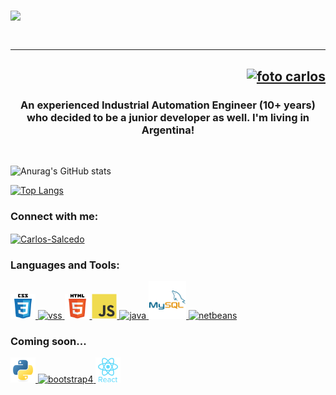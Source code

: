 <h1 align="center">
  <img align="left" src="https://readme-typing-svg.herokuapp.com?size=28&center=true&vCenter=true&lines=Hello!+I'm+Carlos+Jesús!+"/>
  <br/>
  <hr>
</h1>
<h2 align="right">
<a href="https://linkedin.com/in/salcedocarlos" target="_blank">
<img src="https://media-exp1.licdn.com/dms/image/C4E03AQHgUrALpHBN5w/profile-displayphoto-shrink_800_800/0/1597757781096?e=1667433600&v=beta&t=PE00Zabc5xKZZVHU7XXojpcegCiY2pwdRM2TBjxGUDQ" alt="foto carlos" width="120" height="120"></a>
</h2>
<h3 align="center"> An experienced Industrial Automation Engineer (10+ years) who decided to be a junior developer as well. I'm living in Argentina!</h3>
<br/>

![Anurag's GitHub stats](https://github-readme-stats.vercel.app/api?username=carjes80&theme=noctis_minimus&show_icons=true)

[![Top Langs](https://github-readme-stats.vercel.app/api/top-langs/?username=carjes80&theme=noctis_minimus&count_private=true&show_icons=true&layout=compact&langs_count=6&exclude_repo=JAGUARETE_KAA)](https://github.com/anuraghazra/github-readme-stats)


<h3 align="left">Connect with me:</h3>
<p align="left">
<a href="https://linkedin.com/in/salcedocarlos" target="_blank"><img align="center" src="https://user-images.githubusercontent.com/83146564/134292366-61b21a2b-d31c-4b98-921c-1b12c6a09aa8.png" alt="Carlos-Salcedo" height="40" width="40" /></a>
</p>




<h3 align="left">Languages and Tools:</h3>
<p align="left">
<a href="https://www.w3schools.com/css/" target="_blank"> <img src="https://raw.githubusercontent.com/devicons/devicon/master/icons/css3/css3-original-wordmark.svg" alt="css3" width="40" height="40"/> </a> 
<a href="https://visualstudio.microsoft.com/es/" target="_blank"> <img src="https://static.wikia.nocookie.net/logopedia/images/2/25/Visual_Studio_Code_0.10.1_icon.svg/revision/latest?cb=20210722231921&path-prefix=es" alt="vss" width="40" height="40"/> </a> 
<a href="https://www.w3.org/html/" target="_blank"> <img src="https://raw.githubusercontent.com/devicons/devicon/master/icons/html5/html5-original-wordmark.svg" alt="html5" width="40" height="40"/> </a> 
<a href="https://developer.mozilla.org/en-US/docs/Web/JavaScript" target="_blank"> <img src="https://raw.githubusercontent.com/devicons/devicon/master/icons/javascript/javascript-original.svg" alt="javascript" width="40" height="40"/> </a>
<a href="https://www.java.com/es/" target="_blank"> <img src="https://cdn.icon-icons.com/icons2/2415/PNG/512/java_original_logo_icon_146458.png" alt="java" width="50" height="50"/> </a>  
<a href="https://www.mysql.com/" target="_blank"> <img src="https://raw.githubusercontent.com/devicons/devicon/master/icons/mysql/mysql-original-wordmark.svg" alt="mysql" width="60" height="60"/> </a> 
 <a href="https://netbeans.apache.org/" target="_blank"> <img src="https://upload.wikimedia.org/wikipedia/commons/thumb/9/98/Apache_NetBeans_Logo.svg/1776px-Apache_NetBeans_Logo.svg.png" alt="netbeans" width="40" height="40"/> </a> 
 </p>
 

<h3 align="left">Coming soon...</h3>
<p align="left">
<a href="https://www.python.org" target="_blank"> <img src="https://raw.githubusercontent.com/devicons/devicon/master/icons/python/python-original.svg" alt="python" width="40" height="40"/> </a>  
<a href="https://www.w3schools.com/bootstrap4/" target="_blank"> <img src="https://cdn.worldvectorlogo.com/logos/bootstrap-4.svg" alt="bootstrap4" width="40" height="40"/> </a>
 <a href="https://reactjs.org/" target="_blank"> <img src="https://raw.githubusercontent.com/devicons/devicon/master/icons/react/react-original-wordmark.svg" alt="react" width="40" height="40"/> </a> 
 </p>
 





<!--
**carjes80** is a âœ¨ _special_ âœ¨ repository because its `README.md` (this file) appears on your GitHub profile.

Here are some ideas to get you started:

- ðŸ”­ Iâ€™m currently working on ...
- ðŸŒ± Iâ€™m currently learning ...
- ðŸ‘¯ Iâ€™m looking to collaborate on ...
- ðŸ¤” Iâ€™m looking for help with ...
- ðŸ’¬ Ask me about ...
- ðŸ“« How to reach me: ...
- ðŸ˜„ Pronouns: ...
- âš¡ Fun fact: ...
-->

